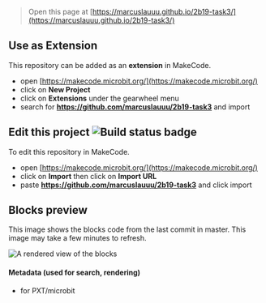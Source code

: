 
> Open this page at [https://marcuslauuu.github.io/2b19-task3/](https://marcuslauuu.github.io/2b19-task3/)

## Use as Extension

This repository can be added as an **extension** in MakeCode.

* open [https://makecode.microbit.org/](https://makecode.microbit.org/)
* click on **New Project**
* click on **Extensions** under the gearwheel menu
* search for **https://github.com/marcuslauuu/2b19-task3** and import

## Edit this project ![Build status badge](https://github.com/marcuslauuu/2b19-task3/workflows/MakeCode/badge.svg)

To edit this repository in MakeCode.

* open [https://makecode.microbit.org/](https://makecode.microbit.org/)
* click on **Import** then click on **Import URL**
* paste **https://github.com/marcuslauuu/2b19-task3** and click import

## Blocks preview

This image shows the blocks code from the last commit in master.
This image may take a few minutes to refresh.

![A rendered view of the blocks](https://github.com/marcuslauuu/2b19-task3/raw/master/.github/makecode/blocks.png)

#### Metadata (used for search, rendering)

* for PXT/microbit
<script src="https://makecode.com/gh-pages-embed.js"></script><script>makeCodeRender("{{ site.makecode.home_url }}", "{{ site.github.owner_name }}/{{ site.github.repository_name }}");</script>
